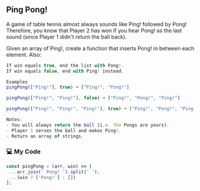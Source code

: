 ## Ping Pong!

A game of table tennis almost always sounds like Ping! followed by Pong! Therefore, you know that Player 2 has won if you hear Pong! as the last sound (since Player 1 didn't return the ball back).

Given an array of Ping!, create a function that inserts Pong! in between each element. Also:
```js
If win equals true, end the list with Pong!.
If win equals false, end with Ping! instead.

Examples
pingPong(["Ping!"], true) ➞ ["Ping!", "Pong!"]

pingPong(["Ping!", "Ping!"], false) ➞ ["Ping!", "Pong!", "Ping!"]

pingPong(["Ping!", "Ping!", "Ping!"], true) ➞ ["Ping!", "Pong!", "Ping!", "Pong!", "Ping!", "Pong!"]

Notes:
- You will always return the ball (i.e. the Pongs are yours).
- Player 1 serves the ball and makes Ping!.
- Return an array of strings.
```
### :computer: My Code
```js
const pingPong = (arr, win) => [
 ...arr.join(' Pong! ').split(' '),
 ...(win ? ['Pong!'] : [])
];
```
